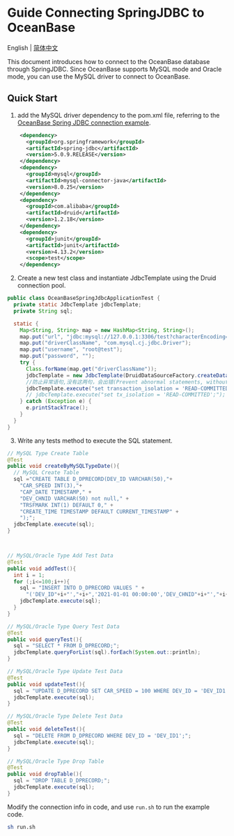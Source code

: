 # Guide Connecting SpringJDBC to OceanBase
English | [简体中文](README-CN.md)

This document introduces how to connect to the OceanBase database through SpringJDBC.
Since OceanBase supports MySQL mode and Oracle mode, you can use the MySQL driver to connect to OceanBase.

## Quick Start

1. add the MySQL driver dependency to the pom.xml file, referring to the [OceanBase Spring JDBC connection example](https://www.oceanbase.com/docs/community-observer-cn-10000000000900916).

```xml
    <dependency>
      <groupId>org.springframework</groupId>
      <artifactId>spring-jdbc</artifactId>
      <version>5.0.9.RELEASE</version>
    </dependency>
    <dependency>
      <groupId>mysql</groupId>
      <artifactId>mysql-connector-java</artifactId>
      <version>8.0.25</version>
    </dependency>
    <dependency>
      <groupId>com.alibaba</groupId>
      <artifactId>druid</artifactId>
      <version>1.2.18</version>
    </dependency>
    <dependency>
      <groupId>junit</groupId>
      <artifactId>junit</artifactId>
      <version>4.13.2</version>
      <scope>test</scope>
    </dependency>
```

2. Create a new test class and instantiate JdbcTemplate using the Druid connection pool.

```java
public class OceanBaseSpringJdbcApplicationTest {
  private static JdbcTemplate jdbcTemplate;
  private String sql;

  static {
    Map<String, String> map = new HashMap<String, String>();
    map.put("url", "jdbc:mysql://127.0.0.1:3306/test?characterEncoding=utf-8&useSSL=false&serverTimezone=UTC");
    map.put("driverClassName", "com.mysql.cj.jdbc.Driver");
    map.put("username", "root@test");
    map.put("password", "");
    try {
      Class.forName(map.get("driverClassName"));
      jdbcTemplate = new JdbcTemplate(DruidDataSourceFactory.createDataSource(map));
      //防止异常语句,没有这两句，会出错(Prevent abnormal statements, without which errors will occur)
      jdbcTemplate.execute("set transaction_isolation = 'READ-COMMITTED';"); // MySQL 8.0 之后，系统变量 tx_isolation 被更改为 transaction_isolation (After MySQL 8.0, the system variable tx_isolation was changed to transaction_isolation)
      // jdbcTemplate.execute("set tx_isolation = 'READ-COMMITTED';"); // MySQL 8.0 之前的版本使用 tx_isolation (tx_isolation is used in versions before MySQL 8.0)
    } catch (Exception e) {
      e.printStackTrace();
    }
  }
}
```

3. Write any tests method to execute the SQL statement.

```java
// MySQL Type Create Table
@Test
public void createByMySQLTypeDate(){
  // MySQL Create Table
  sql ="CREATE TABLE D_DPRECORD(DEV_ID VARCHAR(50),"+
    "CAR_SPEED INT(3),"+
    "CAP_DATE TIMESTAMP," +
    "DEV_CHNID VARCHAR(50) not null," +
    "TRSFMARK INT(1) DEFAULT 0," +
    "CREATE_TIME TIMESTAMP DEFAULT CURRENT_TIMESTAMP" +
    ");";
  jdbcTemplate.execute(sql);
}



// MySQL/Oracle Type Add Test Data
@Test
public void addTest(){
  int i = 1;
  for (;i<=100;i++){
    sql = "INSERT INTO D_DPRECORD VALUES " +
      "('DEV_ID"+i+"',"+i+",'2021-01-01 00:00:00','DEV_CHNID"+i+"',"+i+",'2021-01-01 00:00:00');";
    jdbcTemplate.execute(sql);
  }
}

// MySQL/Oracle Type Query Test Data
@Test
public void queryTest(){
  sql = "SELECT * FROM D_DPRECORD;";
  jdbcTemplate.queryForList(sql).forEach(System.out::println);
}

// MySQL/Oracle Type Update Test Data
@Test
public void updateTest(){
  sql = "UPDATE D_DPRECORD SET CAR_SPEED = 100 WHERE DEV_ID = 'DEV_ID1';";
  jdbcTemplate.execute(sql);
}

// MySQL/Oracle Type Delete Test Data
@Test
public void deleteTest(){
  sql = "DELETE FROM D_DPRECORD WHERE DEV_ID = 'DEV_ID1';";
  jdbcTemplate.execute(sql);
}

// MySQL/Oracle Type Drop Table
@Test
public void dropTable(){
  sql = "DROP TABLE D_DPRECORD;";
  jdbcTemplate.execute(sql);
}
```

Modify the connection info in code, and use `run.sh` to run the example code.

```bash
sh run.sh
```
